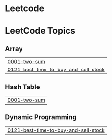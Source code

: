 # Leetcode
<!---LeetCode Topics Start-->
# LeetCode Topics
## Array
|  |
| ------- |
| [0001-two-sum](https://github.com/nikodimosewnetu/Leetcode/tree/master/0001-two-sum) |
| [0121-best-time-to-buy-and-sell-stock](https://github.com/nikodimosewnetu/Leetcode/tree/master/0121-best-time-to-buy-and-sell-stock) |
## Hash Table
|  |
| ------- |
| [0001-two-sum](https://github.com/nikodimosewnetu/Leetcode/tree/master/0001-two-sum) |
## Dynamic Programming
|  |
| ------- |
| [0121-best-time-to-buy-and-sell-stock](https://github.com/nikodimosewnetu/Leetcode/tree/master/0121-best-time-to-buy-and-sell-stock) |
<!---LeetCode Topics End-->